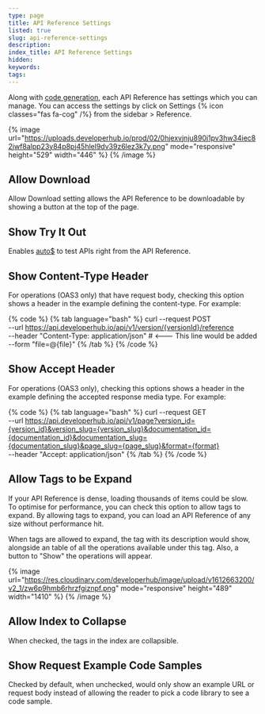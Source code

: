 ```yaml
---
type: page
title: API Reference Settings
listed: true
slug: api-reference-settings
description: 
index_title: API Reference Settings
hidden: 
keywords: 
tags: 
---
```


Along with [code generation](/support-center/code-generation), each API Reference has settings which you can manage. You can access the settings by click on Settings {% icon classes="fas fa-cog" /%} from the sidebar &gt; Reference.

{% image url="https://uploads.developerhub.io/prod/02/0hjexvjnju890j1pv3hw34iec82jwf8alpp23y84p8pj45hlel9dv39z6lez3k7y.png" mode="responsive" height="529" width="446" %}
{% /image %}

## Allow Download

Allow Download setting allows the API Reference to be downloadable by showing a button at the top of the page.

## Show Try It Out

Enables [auto$](/support-center/try-it-out) to test APIs right from the API Reference.

## Show Content-Type Header

For operations (OAS3 only) that have request body, checking this option shows a header in the example defining the content-type. For example:

{% code %}
{% tab language="bash" %}
curl --request POST \
 --url https://api.developerhub.io/api/v1/version/{versionId}/reference \
 --header "Content-Type: application/json" # <--- This line would be added 
 --form "file=@{file}"
{% /tab %}
{% /code %}

## Show Accept Header

For operations (OAS3 only), checking this options shows a header in the example defining the accepted response media type. For example:

{% code %}
{% tab language="bash" %}
curl --request GET \
 --url https://api.developerhub.io/api/v1/page?version_id={version_id}&version_slug={version_slug}&documentation_id={documentation_id}&documentation_slug={documentation_slug}&page_slug={page_slug}&format={format} \
 --header "Accept: application/json"
{% /tab %}
{% /code %}

## Allow Tags to be Expand

If your API Reference is dense, loading thousands of items could be slow. To optimise for performance, you can check this option to allow tags to expand. By allowing tags to expand, you can load an API Reference of any size without performance hit.

When tags are allowed to expand, the tag with its description would show, alongside an table of all the operations available under this tag. Also, a button to "Show" the operations will appear.

{% image url="https://res.cloudinary.com/developerhub/image/upload/v1612663200/v2_1/zw6p9hmb6rhrzfgiznpf.png" mode="responsive" height="489" width="1410" %}
{% /image %}

## Allow Index to Collapse

When checked, the tags in the index are collapsible.

## Show Request Example Code Samples

Checked by default, when unchecked, would only show an example URL or request body instead of allowing the reader to pick a code library to see a code sample.